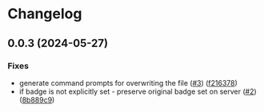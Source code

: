 # Changelog
## 0.0.3 (2024-05-27)


### Fixes

* generate command prompts for overwriting the file ([#3](https://github.com/suXinjke/cruncheevos/issues/3)) ([f216378](https://github.com/suXinjke/cruncheevos/commit/f2163788372c4279f606ed4943d92170405e9454))
* if badge is not explicitly set - preserve original badge set on server ([#2](https://github.com/suXinjke/cruncheevos/issues/2)) ([8b889c9](https://github.com/suXinjke/cruncheevos/commit/8b889c977634caa0ba92a471c905c93b712bf957))
